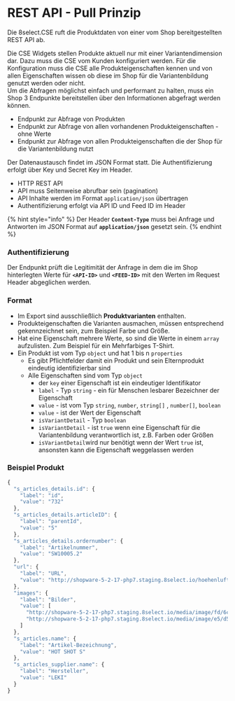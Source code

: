 # REST API - Pull Prinzip

Die 8select.CSE ruft die Produktdaten von einer vom Shop bereitgestellten REST API ab.

Die CSE Widgets stellen Produkte aktuell nur mit einer Variantendimension dar. Dazu muss die CSE vom Kunden konfiguriert werden. Für die Konfiguration muss die CSE alle Produkteigenschaften kennen und von allen Eigenschaften wissen ob diese im Shop für die Variantenbildung genutzt werden oder nicht.  
Um die Abfragen möglichst einfach und performant zu halten, muss ein Shop 3 Endpunkte bereitstellen über den Informationen abgefragt werden können.

* Endpunkt zur Abfrage von Produkten
* Endpunkt zur Abfrage von allen vorhandenen Produkteigenschaften - ohne Werte
* Endpunkt zur Abfrage von allen Produkteigenschaften die der Shop für die Variantenbildung nutzt

  
Der Datenaustausch findet im JSON Format statt. Die Authentifizierung erfolgt über Key und Secret Key im Header.

* HTTP REST API
* API muss Seitenweise abrufbar sein \(pagination\)
* API Inhalte werden im Format `application/json` übertragen
* Authentifizierung erfolgt via API ID und Feed ID im Header

{% hint style="info" %}
Der Header **`Content-Type`** muss bei Anfrage und Antworten im JSON Format auf **`application/json`** gesetzt sein.
{% endhint %}

### Authentifizierung

Der Endpunkt prüft die Legitimität der Anfrage in dem die im Shop hinterlegten Werte für **`<API-ID>`** und **`<FEED-ID>`** mit den Werten im Request Header abgeglichen werden.

### Format

* Im Export sind ausschließlich **Produktvarianten** enthalten.
* Produkteigenschaften die Varianten ausmachen, müssen entsprechend gekennzeichnet sein, zum Beispiel Farbe und Größe. 
* Hat eine Eigenschaft mehrere Werte, so sind die Werte in einem `array` aufzulisten. Zum Beispiel für ein Mehrfarbiges T-Shirt.
* Ein Produkt ist vom Typ `object` und hat 1 bis n `properties`
  * Es gibt Pflichtfelder damit ein Produkt und sein Elternprodukt eindeutig identifizierbar sind
  * Alle Eigenschaften sind vom Typ `object`
    * der `key` einer Eigenschaft ist ein eindeutiger Identifikator
    * `label` - Typ `string` - ein für Menschen lesbarer Bezeichner der Eigenschaft
    * `value` - ist vom Typ `string`, `number`, `string[]` , `number[]`, `boolean`
    * `value` - ist der Wert der Eigenschaft
    * `isVariantDetail` - Typ `boolean`
    * `isVariantDetail` - ist `true` wenn eine Eigenschaft für die Variantenbildung verantwortlich ist, z.B. Farben oder Größen
    * `isVariantDetail`wird nur benötigt wenn der Wert `true` ist, ansonsten kann die Eigenschaft weggelassen werden

### Beispiel Produkt

```javascript
{
  "s_articles_details.id": {
    "label": "id",
    "value": "732"
  },
  "s_articles_details.articleID": {
    "label": "parentId",
    "value": "5"
  },
  "s_articles_details.ordernumber": {
    "label": "Artikelnummer",
    "value": "SW10005.2"
  },
  "url": {
    "label": "URL",
    "value": "http://shopware-5-2-17-php7.staging.8select.io/hoehenluft-abenteuer/ausruestung/zubehoer/stoecke/5/hot-shot-s?number=SW10005.2"
  },
  "images": {
    "label": "Bilder",
    "value": [
      "http://shopware-5-2-17-php7.staging.8select.io/media/image/fd/6c/be/SW10005.jpg",
      "http://shopware-5-2-17-php7.staging.8select.io/media/image/e5/d5/8a/SW10005_1.jpg"
    ]
  },
  "s_articles.name": {
    "label": "Artikel-Bezeichnung",
    "value": "HOT SHOT S"
  },
  "s_articles_supplier.name": {
    "label": "Hersteller",
    "value": "LEKI"
  }
}
```

